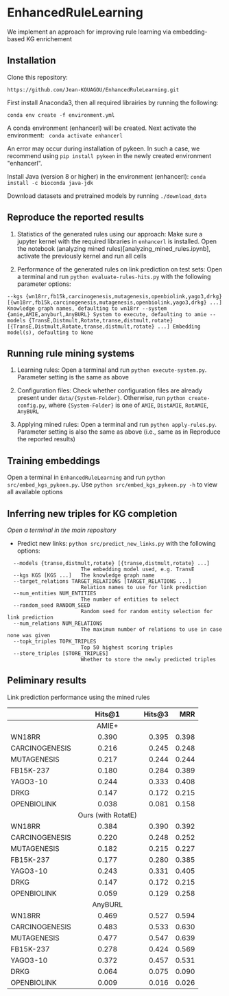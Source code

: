# EnhancedRuleLearning
We implement an approach for improving rule learning via embedding-based KG enrichement


## Installation

Clone this repository:
```
https://github.com/Jean-KOUAGOU/EnhancedRuleLearning.git
```
First install Anaconda3, then all required librairies by running the following:
```
conda env create -f environment.yml
```
A conda environment (enhancerl) will be created. Next activate the environment:
``` conda activate enhancerl```

An error may occur during installation of pykeen. In such a case, we recommend using ```pip install pykeen``` in the newly created environment "enhancerl".


Install Java (version 8 or higher) in the environment (enhancerl): ```conda install -c bioconda java-jdk```


Download datasets and pretrained models by running `./download_data`


## Reproduce the reported results

1. Statistics of the generated rules using our approach:
 Make sure a jupyter kernel with the required libraries in `enhancerl` is installed. Open the notebook (analyzing mined rules)[analyzing_mined_rules.ipynb], activate the previously kernel and run all cells

2. Performance of the generated rules on link prediction on test sets:
 Open a terminal and run `python evaluate-rules-hits.py` with the following parameter options:
 
`
--kgs {wn18rr,fb15k,carcinogenesis,mutagenesis,openbiolink,yago3,drkg} [{wn18rr,fb15k,carcinogenesis,mutagenesis,openbiolink,yago3,drkg} ...]
                        Knowledge graph names, defaulting to wn18rr
--system {amie,AMIE,anyburl,AnyBURL}
                        System to execute, defaulting to amie
--models {TransE,Distmult,Rotate,transe,distmult,rotate} [{TransE,Distmult,Rotate,transe,distmult,rotate} ...]
                        Embedding model(s), defaulting to None
`

## Running rule mining systems 

1. Learning rules:
Open a terminal and run `python execute-system.py`. Parameter setting is the same as above

2. Configuration files:
Check whether configuration files are already present under `data/{System-Folder}`. Otherwise, run `python create-config.py`, where `{System-Folder}` is one of `AMIE`, `DistAMIE`, `RotAMIE`, `AnyBURL`

3. Applying mined rules:
Open a terminal and run `python apply-rules.py`. Parameter setting is also the same as above (i.e., same as in Reproduce the reported results)


## Training embeddings

Open a terminal in `EnhancedRuleLearning` and run `python src/embed_kgs_pykeen.py`. Use `python src/embed_kgs_pykeen.py -h` to view all available options


## Inferring new triples for KG completion

*Open a terminal in the main repository*

- Predict new links: ```python src/predict_new_links.py``` with the following options:

``` 
  --models {transe,distmult,rotate} [{transe,distmult,rotate} ...]
                        The embedding model used, e.g. TransE
  --kgs KGS [KGS ...]   The knowledge graph name
  --target_relations TARGET_RELATIONS [TARGET_RELATIONS ...]
                        Relation names to use for link prediction
  --num_entities NUM_ENTITIES
                        The number of entities to select
  --random_seed RANDOM_SEED
                        Random seed for random entity selection for link prediction
  --num_relations NUM_RELATIONS
                        The maximum number of relations to use in case none was given
  --topk_triples TOPK_TRIPLES
                        Top 50 highest scoring triples
  --store_triples [STORE_TRIPLES]
                        Whether to store the newly predicted triples
```

## Peliminary results

Link prediction performance using the mined rules

|                               | Hits@1  |  Hits@3 | MRR   |
|-------------------------------|:-------:|--------:|------:|
|                               |            AMIE+          |           
| WN18RR                        | 0.390   | 0.395   | 0.398 |
| CARCINOGENESIS                | 0.216   | 0.245   | 0.248 |
| MUTAGENESIS                   | 0.217   | 0.244   | 0.244 |
| FB15K-237                     | 0.180   | 0.284   | 0.389 |
| YAGO3-10                      | 0.244   | 0.333   | 0.408 |
| DRKG                          | 0.147   | 0.172   | 0.215 |
| OPENBIOLINK                   | 0.038   | 0.081   | 0.158 |
|                               |    Ours (with RotatE)     | 
| WN18RR                        | 0.384   | 0.390   | 0.392 |
| CARCINOGENESIS                | 0.220   | 0.248   | 0.252 |
| MUTAGENESIS                   | 0.182   | 0.215   | 0.227 |
| FB15K-237                     | 0.177   | 0.280   | 0.385 |
| YAGO3-10                      | 0.243   | 0.331   | 0.405 |
| DRKG                          | 0.147   | 0.172   | 0.215 |
| OPENBIOLINK                   | 0.059   | 0.129   | 0.258 |
|                               |            AnyBURL        |
| WN18RR                        | 0.469   | 0.527   | 0.594 |
| CARCINOGENESIS                | 0.483   | 0.533   | 0.630 |
| MUTAGENESIS                   | 0.477   | 0.547   | 0.639 |
| FB15K-237                     | 0.278   | 0.424   | 0.569 |
| YAGO3-10                      | 0.372   | 0.457   | 0.531 |
| DRKG                          | 0.064   | 0.075   | 0.090 |
| OPENBIOLINK                   | 0.009   | 0.016   | 0.026 |
